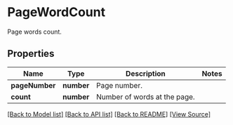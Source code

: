 ﻿# PageWordCount
Page words count.

## Properties
Name | Type | Description | Notes
------------ | ------------- | ------------- | -------------
**pageNumber** | **number** | Page number. | 
**count** | **number** | Number of words at the page. | 

[[Back to Model list]](../README.md#documentation-for-models) [[Back to API list]](../README.md#documentation-for-api-endpoints) [[Back to README]](../README.md) [[View Source]](../src/models/pageWordCount.ts)

